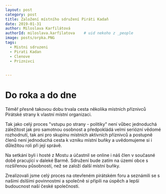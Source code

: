 ```yaml
---
layout: post
category: post
title: Založení místního sdružení Piráti Kadaň    
date: 2019-01-31
author: Miloslava Karfilátová
authorId: miloslava.karfilatova    # uid nekoho z _people
image: posts/orpka.PNG
tags:
  - Mistni sdruzeni
  - Pirati Kadan
  - Clenove
  - Priznivci
  
  
---
```


# Do roka a do dne 


Téměř přesně takovou dobu trvala cesta několika místních příznivců Pirátské strany k vlastní místní organizaci.  

Tak jako celý proces "vstupu po strany - politiky" není vůbec jednoduchá záležitost jak pro samotnou osobnost a předpokládá velmi seriózní vědomé rozhodnutí, tak ani pro skupinu místních aktivních příznivců a postupně členů není jednoduchá cesta k vzniku místní buňky a uvědomujeme si i důležitou roli při její správě.

Na setkání byli i hosté z Mostu a účastnil se online i náš člen v současné době pracující v daleké Barmě.
Sdružení bude zatím na území obce s rozšířenou působností, než se založí další místní buňky.

Zrealizovali jsme celý proces na otevřeném pirátském foru a seznámili se s našimi dslšími povinnostmi a společně si připili na úspěch a lepší budoucnost naší české společnosti.

